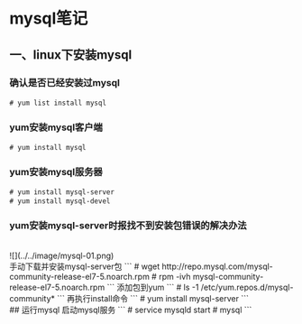 # mysql笔记

## 一、linux下安装mysql
### 确认是否已经安装过mysql
```
# yum list install mysql
```
### yum安装mysql客户端
```
# yum install mysql
```

### yum安装mysql服务器
```
# yum install mysql-server
# yum install mysql-devel
```

### yum安装mysql-server时报找不到安装包错误的解决办法
<br>
![](../../image/mysql-01.png)

<br>
手动下载并安装mysql-server包
```
# wget http://repo.mysql.com/mysql-community-release-el7-5.noarch.rpm  
# rpm -ivh mysql-community-release-el7-5.noarch.rpm  
```
添加包到yum
```
# ls -1 /etc/yum.repos.d/mysql-community*
```
再执行install命令
```
# yum install mysql-server  
```
<br/>
## 运行mysql
启动mysql服务
```
# service mysqld start
# mysql
```
